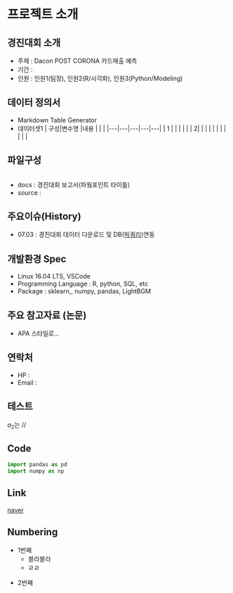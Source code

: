 # 프로젝트 소개

## 경진대회 소개
- 주제 : Dacon POST CORONA 카드매출 예측
- 기간 : 
- 인원 : 인원1(팀장), 인원2(R/시각화), 인원3(Python/Modeling)

## 데이터 정의서
- Markdown Table Generator
- 데이터셋1
  | 구성|변수명   |내용   |   |   |
|---|---|---|---|---|
|  1 |   |   |   |   |
|   2|   |   |   |   |
|   |   |   |   |   |

## 파일구성
```

```
- docs : 경진대회 보고서(파웤포인트 타이틀)
- source : 

## 주요이슈(History)
- 07.03 : 경진대회 데이터 다운로드 및 DB([빅쿼리](http://bigquery.cloud.google.com/welcome))연동

## 개발환경 Spec
- Linux 16.04 LTS, VSCode
- Programming Language : R, python, SQL, etc
- Package : sklearn,, numpy, pandas, LightBGM

## 주요 참고자료 (논문)
- APA 스타일로...

## 연락처
- HP : 
- Email : 







## 테스트

$a_{2}$는 //

## Code
```python
import pandas as pd
import numpy as np
```

## Link
[naver](www.naver.com)

## Numbering
- 1번째
  + 블라블라
  + ㄹㄹ
+ 2번째